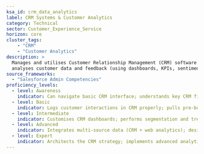 ```yaml
---  
ksa_id: crm_data_analytics  
label: CRM Systems & Customer Analytics  
category: Technical  
sector: Customer_Experience_Service  
horizon: core  
cluster_tags: 
    - "CRM"
    - "Customer Analytics"
description: >  
  Manages and utilises Customer Relationship Management (CRM) software to track interactions and sales funnels;  
  analyses customer data and feedback (using dashboards, KPIs, sentiment analysis) to inform service improvements and personalized outreach.  
source_frameworks:  
  - "Salesforce Admin Competencies"  
proficiency_levels:  
  - level: Awareness  
    indicator: Can navigate basic CRM interface; understands key CRM fields (lead, case, opportunity) and simple reports.  
  - level: Basic  
    indicator: Logs customer interactions in CRM properly; pulls pre-built reports on customer satisfaction or sales metrics.  
  - level: Intermediate  
    indicator: Customises CRM dashboards; performs segmentation and trend analysis on customer data to identify improvement areas; segments personas with AI insights.
  - level: Advanced  
    indicator: Integrates multi-source data (CRM + web analytics); designs targeted campaigns or service changes based on data insights; ensures data quality and privacy compliance; designs predictive churn and propensity models; presents data stories to executives; ensures data governance.
  - level: Expert  
    indicator: Architects the CRM strategy; implements advanced analytics or AI for customer insights; mentors teams on data-driven customer experience improvements and ethical AI use.  
---  
```

